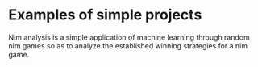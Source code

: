 
# Examples of simple projects

Nim analysis is a simple application of machine learning through random nim games so as to analyze the established winning strategies for a nim game. 

